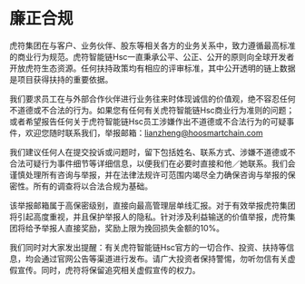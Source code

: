 # 廉正合规

虎符集团在与客户、业务伙伴、股东等相关各方的业务关系中，致力遵循最高标准的商业行为规范。虎符智能链Hsc一直秉承公平、公正、公开的原则向全球开发者开放虎符生态资源。任何扶持政策均有相应的评审标准，其中公开透明的链上数据是项目获得扶持的重要依据。

我们要求员工在与外部合作伙伴进行业务往来时体现诚信的价值观，绝不容忍任何不道德或不合法的行为。如果您有任何有关虎符智能链Hsc商业行为准则的问题；或者希望报告任何关于虎符智能链Hsc员工涉嫌作出不道德或不合法行为的可疑事件，欢迎您随时联系我们，举报邮箱：lianzheng@hoosmartchain.com

我们建议任何人在提交投诉或问题时，留下包括姓名、联系方式、涉嫌不道德或不合法可疑行为事件细节等详细信息，以便我们在必要时直接和他／她联系。我们会谨慎处理所有咨询与举报，并在法律法规许可范围内竭尽全力确保咨询与举报的保密性。所有的调查将以合法合规为基础。

该举报邮箱属于高保密级别，直接向最高管理层单线汇报。对于有效举报虎符集团将引起高度重视，并且保护举报人的隐私。针对涉及利益输送的价值举报，虎符集团将给予举报人直接奖励，奖励上限为挽回损失金额的10%。

我们同时对大家发出提醒：有关虎符智能链Hsc官方的一切合作、投资、扶持等信息，均会通过官网公告等渠道进行发布。请广大投资者保持警惕，勿听勿信有关虚假宣传。同时，虎符将保留追究相关虚假宣传的权力。
